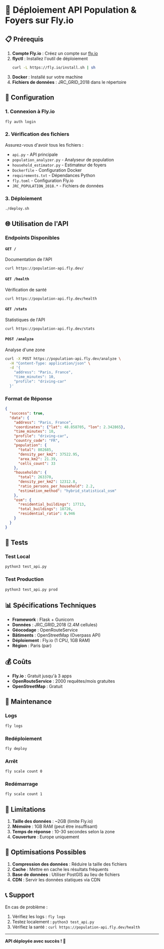 # 🚀 Déploiement API Population & Foyers sur Fly.io

## 📋 Prérequis

1. **Compte Fly.io** : Créez un compte sur [fly.io](https://fly.io)
2. **flyctl** : Installez l'outil de déploiement
   ```bash
   curl -L https://fly.io/install.sh | sh
   ```
3. **Docker** : Installé sur votre machine
4. **Fichiers de données** : JRC_GRID_2018 dans le répertoire

## 🔧 Configuration

### 1. Connexion à Fly.io
```bash
fly auth login
```

### 2. Vérification des fichiers
Assurez-vous d'avoir tous les fichiers :
- `api.py` - API principale
- `population_analyzer.py` - Analyseur de population
- `household_estimator.py` - Estimateur de foyers
- `Dockerfile` - Configuration Docker
- `requirements.txt` - Dépendances Python
- `fly.toml` - Configuration Fly.io
- `JRC_POPULATION_2018.*` - Fichiers de données

### 3. Déploiement
```bash
./deploy.sh
```

## 🌐 Utilisation de l'API

### Endpoints Disponibles

#### `GET /`
Documentation de l'API
```bash
curl https://population-api.fly.dev/
```

#### `GET /health`
Vérification de santé
```bash
curl https://population-api.fly.dev/health
```

#### `GET /stats`
Statistiques de l'API
```bash
curl https://population-api.fly.dev/stats
```

#### `POST /analyze`
Analyse d'une zone
```bash
curl -X POST https://population-api.fly.dev/analyze \
  -H "Content-Type: application/json" \
  -d '{
    "address": "Paris, France",
    "time_minutes": 10,
    "profile": "driving-car"
  }'
```

### Format de Réponse

```json
{
  "success": true,
  "data": {
    "address": "Paris, France",
    "coordinates": {"lat": 48.858705, "lon": 2.342865},
    "time_minutes": 10,
    "profile": "driving-car",
    "country_code": "FR",
    "population": {
      "total": 802685,
      "density_per_km2": 37522.95,
      "area_km2": 21.39,
      "cells_count": 33
    },
    "households": {
      "total": 263370,
      "density_per_km2": 12312.8,
      "ratio_persons_per_household": 2.2,
      "estimation_method": "hybrid_statistical_osm"
    },
    "osm": {
      "residential_buildings": 17713,
      "total_buildings": 18726,
      "residential_ratio": 0.946
    }
  }
}
```

## 🧪 Tests

### Test Local
```bash
python3 test_api.py
```

### Test Production
```bash
python3 test_api.py prod
```

## 📊 Spécifications Techniques

- **Framework** : Flask + Gunicorn
- **Données** : JRC_GRID_2018 (2.4M cellules)
- **Géocodage** : OpenRouteService
- **Bâtiments** : OpenStreetMap (Overpass API)
- **Déploiement** : Fly.io (1 CPU, 1GB RAM)
- **Région** : Paris (par)

## 💰 Coûts

- **Fly.io** : Gratuit jusqu'à 3 apps
- **OpenRouteService** : 2000 requêtes/mois gratuites
- **OpenStreetMap** : Gratuit

## 🔧 Maintenance

### Logs
```bash
fly logs
```

### Redéploiement
```bash
fly deploy
```

### Arrêt
```bash
fly scale count 0
```

### Redémarrage
```bash
fly scale count 1
```

## 🚨 Limitations

1. **Taille des données** : ~2GB (limite Fly.io)
2. **Mémoire** : 1GB RAM (peut être insuffisant)
3. **Temps de réponse** : 10-30 secondes selon la zone
4. **Couverture** : Europe uniquement

## 🎯 Optimisations Possibles

1. **Compression des données** : Réduire la taille des fichiers
2. **Cache** : Mettre en cache les résultats fréquents
3. **Base de données** : Utiliser PostGIS au lieu de fichiers
4. **CDN** : Servir les données statiques via CDN

## 📞 Support

En cas de problème :
1. Vérifiez les logs : `fly logs`
2. Testez localement : `python3 test_api.py`
3. Vérifiez la santé : `curl https://population-api.fly.dev/health`

---

**API déployée avec succès ! 🎉**
